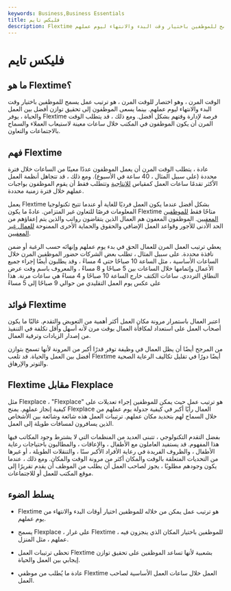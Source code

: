 ```yaml
---
keywords: Business,Business Essentials
title: فليكس تايم
description: Flextime هو ترتيب عمل يسمح للموظفين باختيار وقت البدء والانتهاء ليوم عملهم.
---
```


# فليكس تايم
## ما هو Flextime؟

الوقت المرن ، وهو اختصار للوقت المرن ، هو ترتيب عمل يسمح للموظفين باختيار وقت البدء والانتهاء ليوم عملهم. بينما يسعى الموظفون إلى تحقيق توازن أفضل بين العمل والحياة ، يوفر Flextime فرصة لإدارة وقتهم بشكل أفضل. ومع ذلك ، قد يتطلب الوقت المرن أن يكون الموظفون في المكتب خلال ساعات معينة لاستيعاب العملاء والسماح بالاجتماعات والتعاون.

## فهم Flextime

عادة ، يتطلب الوقت المرن أن يعمل الموظفون عددًا معينًا من الساعات خلال فترة محددة (على سبيل المثال ، 40 ساعة في الأسبوع). ومع ذلك ، قد تتجاهل أنظمة العمل الأكثر تقدمًا ساعات العمل كمقياس [للإنتاجية](/productivity) وتتطلب فقط أن يقوم الموظفون بواجبات عملهم خلال فترة زمنية محددة.

يعمل Flextime بشكل أفضل عندما يكون العمل فرديًا للغاية أو عندما تتيح تكنولوجيا المعلومات فرصًا للتعاون غير المتزامن. عادةً ما يكون Flextime متاحًا فقط [للموظفين المعفيين](/exempt-employee). الموظفون المعفون هم العمال الذين يتقاضون رواتب والذين يتم إعفاؤهم من الحد الأدنى للأجور وقواعد العمل الإضافي والحقوق والحماية الأخرى الممنوحة [للعمال غير المعفيين](/nonexempt-employee).

يعطي ترتيب العمل المرن للعمال الحق في بدء يوم عملهم وإنهائه حسب الرغبة أو ضمن نافذة محددة. على سبيل المثال ، تطلب بعض الشركات حضور الموظفين المرن خلال الساعات الأساسية ، مثل الساعة 10 صباحًا حتى 4 مساءً ، وقد يطلبون أيضًا إجراء جميع الأعمال وإتمامها خلال الساعات بين 5 صباحًا و 8 مساءً ، والمعروف باسم وقت عرض النطاق الترددي. ساعات الكتف خارج الساعة 10 صباحًا و 4 مساءً هي ساعات مرنة. هذا على عكس يوم العمل التقليدي من حوالي 9 صباحًا إلى 5 مساءً

## فوائد Flextime

اعتبر العمال باستمرار مرونة مكان العمل أكثر أهمية من التعويض والتقدم. غالبًا ما يكون أصحاب العمل على استعداد لمكافأة العمال بوقت مرن لأنه أسهل وأقل تكلفة في التنفيذ من إصدار الزيادات وترقية العمال.

من المرجح أيضًا أن يظل العمال في وظيفة توفر قدرًا أكبر من المرونة لأنها تسمح بتوازن أفضل بين العمل والحياة. قد تلعب Flextime أيضًا دورًا في تقليل تكاليف الرعاية الصحية والتوتر والإرهاق.

## Flextime مقابل Flexplace

مثل Flexplace ، "Flexplace" هو ترتيب عمل حيث يمكن للموظفين إجراء تعديلات على كيفية إنجاز عملهم. يمنح Flexplace العمال رأيًا أكبر في كيفية جدولة يوم عملهم من خلال السماح لهم بتحديد مكان عملهم. ترتيبات العمل هذه شائعة وشائعة بين الأشخاص الذين يسافرون لمسافات طويلة إلى العمل.

بفضل التقدم التكنولوجي ، تتبنى العديد من المنظمات التي لا يشترط وجود المكاتب فيها هذا المفهوم. قد يستفيد العاملون مع الأطفال ، والإعاقات ، والمطالبون باحتياجات رعاية الأطفال ، والظروف الفريدة في رعاية الأفراد الأكبر سنًا ، والتنقلات الطويلة ، أو غيرها من التحديات المتعلقة بالوقت والمكان أكثر من مرونة الوقت والمكان. ومع ذلك ، عندما يكون وجودهم مطلوبًا ، يجوز لصاحب العمل أن يطلب من الموظف أن يقدم تقريرًا إلى موقع المكتب للعمل أو للاجتماعات.

## يسلط الضوء

- Flextime هو ترتيب عمل يمكن من خلاله للموظفين اختيار أوقات البدء والانتهاء من يوم عملهم.

- يسمح Flexplace ، على غرار Flextime ، للموظفين باختيار المكان الذي ينجزون فيه عملهم ، مثل المنزل.

- تحظى ترتيبات العمل Flextime بشعبية لأنها تساعد الموظفين على تحقيق توازن إيجابي بين العمل والحياة.

- عادة ما يُطلب من موظفي Flextime العمل خلال ساعات العمل الأساسية لصاحب العمل.

